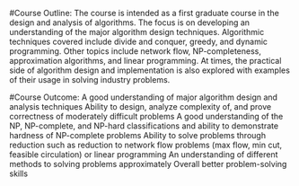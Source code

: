 #Course Outline:
The course is intended as a first graduate course in the design and analysis of algorithms. The focus is on developing an understanding of the major algorithm design techniques. Algorithmic techniques covered include divide and conquer, greedy, and dynamic programming. Other topics include network flow, NP-completeness, approximation algorithms, and linear programming. At times, the practical side of algorithm design and implementation is also explored with examples of their usage in solving industry problems.

#Course Outcome:
A good understanding of major algorithm design and analysis techniques
Ability to design, analyze complexity of, and prove correctness of moderately difficult problems
A good understanding of the NP, NP-complete, and NP-hard classifications and ability to demonstrate hardness of NP-complete problems
Ability to solve problems through reduction such as reduction to network flow problems (max flow, min cut, feasible circulation) or linear programming
An understanding of different methods to solving problems approximately
Overall better problem-solving skills
